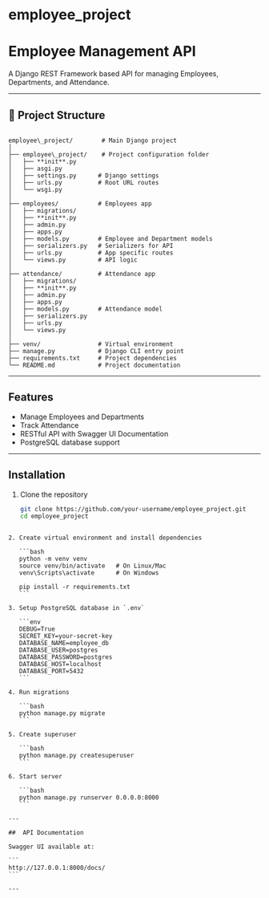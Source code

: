 # employee_project



# Employee Management API

A Django REST Framework based API for managing Employees, Departments, and Attendance.

---

## 📂 Project Structure

```

employee\_project/        # Main Django project
│
├── employee\_project/    # Project configuration folder
│   ├── **init**.py
│   ├── asgi.py
│   ├── settings.py      # Django settings
│   ├── urls.py          # Root URL routes
│   └── wsgi.py
│
├── employees/           # Employees app
│   ├── migrations/
│   ├── **init**.py
│   ├── admin.py
│   ├── apps.py
│   ├── models.py        # Employee and Department models
│   ├── serializers.py   # Serializers for API
│   ├── urls.py          # App specific routes
│   └── views.py         # API logic
│
├── attendance/          # Attendance app
│   ├── migrations/
│   ├── **init**.py
│   ├── admin.py
│   ├── apps.py
│   ├── models.py        # Attendance model
│   ├── serializers.py
│   ├── urls.py
│   └── views.py
│
├── venv/                # Virtual environment
├── manage.py            # Django CLI entry point
├── requirements.txt     # Project dependencies
└── README.md            # Project documentation

````

---

##  Features
- Manage Employees and Departments  
- Track Attendance  
- RESTful API with Swagger UI Documentation  
- PostgreSQL database support  

---

##  Installation

1. Clone the repository  
   ```bash
   git clone https://github.com/your-username/employee_project.git
   cd employee_project
````

2. Create virtual environment and install dependencies

   ```bash
   python -m venv venv
   source venv/bin/activate   # On Linux/Mac
   venv\Scripts\activate      # On Windows

   pip install -r requirements.txt
   ```

3. Setup PostgreSQL database in `.env`

   ```env
   DEBUG=True
   SECRET_KEY=your-secret-key
   DATABASE_NAME=employee_db
   DATABASE_USER=postgres
   DATABASE_PASSWORD=postgres
   DATABASE_HOST=localhost
   DATABASE_PORT=5432
   ```

4. Run migrations

   ```bash
   python manage.py migrate
   ```

5. Create superuser

   ```bash
   python manage.py createsuperuser
   ```

6. Start server

   ```bash
   python manage.py runserver 0.0.0.0:8000
   ```

---

##  API Documentation

Swagger UI available at:

```
http://127.0.0.1:8000/docs/
```

---

